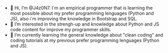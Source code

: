 - 👋 Hi, I’m @J4z0N7. I´m an empirical programmer that is learning the most possible about my prefer programming lenguages (Python and JS), also i´m improving the knowledge in Bootstrap and SQL.
- 👀 I’m interested in the strengh-up and knowledge about Python and JS code content for improve my programmer skills.
- 🌱 I’m currently learning the general knowledge about "clean coding" and coding tutorials at my previous prefer programming lenguages (Python and JS).

<!---
J4z0N7/J4z0N7 is a ✨ special ✨ repository because its `README.md` (this file) appears on your GitHub profile.
You can click the Preview link to take a look at your changes.
--->
